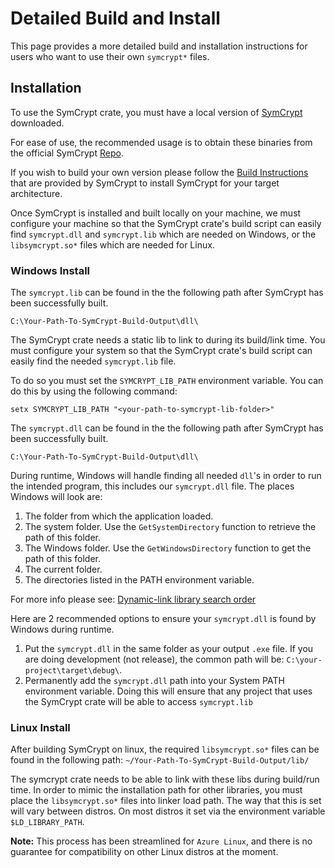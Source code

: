 # Detailed Build and Install

This page provides a more detailed build and installation instructions for users
who want to use their own `symcrypt*` files.

## Installation
To use the SymCrypt crate, you must have a local version of [SymCrypt](https://github.com/microsoft/SymCrypt) downloaded.

For ease of use, the recommended usage is to obtain these binaries from the official SymCrypt [Repo](https://github.com/microsoft/SymCrypt/releases/tag/v103.4.2).

If you wish to build your own version please follow the [Build Instructions](https://github.com/microsoft/SymCrypt/blob/main/BUILD.md) that are provided by SymCrypt to install SymCrypt for your target architecture.

Once SymCrypt is installed and built locally on your machine, we must configure your machine so that the SymCrypt crate's build script can easily find `symcrypt.dll` and `symcrypt.lib` which are needed on Windows, or the `libsymcrypt.so*` files which are needed for Linux. 

### Windows Install 

The `symcrypt.lib` can be found in the the following path after SymCrypt has been successfully built. 

`C:\Your-Path-To-SymCrypt-Build-Output\dll\`

The SymCrypt crate needs a static lib to link to during its build/link time. You must configure your system so that the SymCrypt crate's build script can easily find the needed `symcrypt.lib` file.

To do so you must set the `SYMCRYPT_LIB_PATH` environment variable. You can do this by using the following command:

`setx SYMCRYPT_LIB_PATH "<your-path-to-symcrypt-lib-folder>"`

The `symcrypt.dll` can be found in the the following path after SymCrypt has been successfully built. 

`C:\Your-Path-To-SymCrypt-Build-Output\dll\`

During runtime, Windows will handle finding all needed `dll`'s in order to run the intended program, this includes our `symcrypt.dll` file. The places Windows will look are:

1. The folder from which the application loaded.
2. The system folder. Use the `GetSystemDirectory` function to retrieve the path of this folder.
3. The Windows folder. Use the `GetWindowsDirectory` function to get the path of this folder.
4. The current folder.
5. The directories listed in the PATH environment variable.

For more info please see: [Dynamic-link library search order](https://learn.microsoft.com/en-us/windows/win32/dlls/dynamic-link-library-search-order)

Here are 2 recommended options to ensure your `symcrypt.dll` is found by Windows during runtime.

1. Put the `symcrypt.dll` in the same folder as your output `.exe` file. If you are doing development (not release), the common path will be: `C:\your-project\target\debug\`.
2. Permanently add the `symcrypt.dll` path into your System PATH environment variable. Doing this will ensure that any project that uses the SymCrypt crate will be able to access `symcrypt.lib`

### Linux Install

After building SymCrypt on linux, the required `libsymcrypt.so*` files can be found in the following path:
`~/Your-Path-To-SymCrypt-Build-Output/lib/`

The symcrypt crate needs to be able to link with these libs during build/run time. In order to mimic the installation path for other libraries, you must place the `libsymcrypt.so*` files into linker load path. The way that this is set will vary between distros. On most distros it set via the environment variable `$LD_LIBRARY_PATH`.

**Note:** This process has been streamlined for `Azure Linux`, and there is no guarantee for compatibility on other Linux distros at the moment. 

